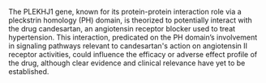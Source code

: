 The PLEKHJ1 gene, known for its protein-protein interaction role via a pleckstrin homology (PH) domain, is theorized to potentially interact with the drug candesartan, an angiotensin receptor blocker used to treat hypertension. This interaction, predicated on the PH domain’s involvement in signaling pathways relevant to candesartan's action on angiotensin II receptor activities, could influence the efficacy or adverse effect profile of the drug, although clear evidence and clinical relevance have yet to be established.